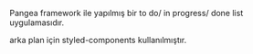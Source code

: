 Pangea framework ile yapılmış bir to do/ in progress/ done list uygulamasıdır.

arka plan için styled-components kullanılmıştır.


